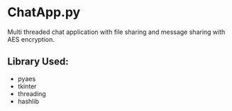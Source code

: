 # ChatApp.py
Multi threaded chat application with file sharing and message sharing with AES encryption.

## Library Used:
+ pyaes
+ tkinter
+ threading
+ hashlib

